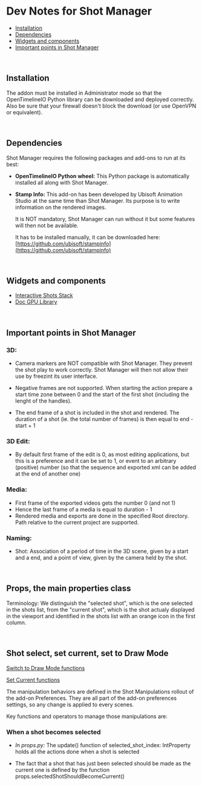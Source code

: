 # Dev Notes for Shot Manager

- [Installation](#installation)
- [Dependencies](#dependencies)
- [Widgets and components](#widgets-and-components)
- [Important points in Shot Manager](#important-points-in-shot-manager)


</br>

## Installation
The addon must be installed in Administrator mode so that the OpenTimelineIO Python library can
be downloaded and deployed correctly. Also be sure that your firewall doesn't block the download (or use OpenVPN or equivalent).


</br>

## Dependencies
Shot Manager requires the following packages and add-ons to run at its best:

- **OpenTimelineIO Python wheel:** This Python package is automatically installed all along with Shot Manager.

- **Stamp Info:** This add-on has been developed by Ubisoft Animation Studio at the same time than Shot Manager.
    Its purpose is to write information on the rendered images.

    It is NOT mandatory, Shot Manager can run without it but some features will then not be available.

    It has to be installed manually, it can be downloaded here: [https://github.com/ubisoft/stampinfo](https://github.com/ubisoft/stampinfo)


</br>

## Widgets and components

- [Interactive Shots Stack](../shotmanager/overlay_tools/interact_shots_stack/doc/interac_shots_stack.md)
- [Doc GPU Library](../shotmanager/gpu/gpu_2d/doc_gpu_2d_components.md)


</br>

## Important points in Shot Manager

### 3D:
- Camera markers are NOT compatible with Shot Manager. They prevent the shot play to work correctly.
Shot Manager will then not allow their use by freezint its user interface.

- Negative frames are not supported. When starting the action prepare a start time zone between 0 and the
start of the first shot (including the lenght of the handles).

- The end frame of a shot is included in the shot and rendered.
The duration of a shot (ie. the total number of frames) is then equal to end - start + 1

### 3D Edit:
- By default first frame of the edit is 0, as most editing applications, but this is a preference and it can
be set to 1, or event to an arbitrary (positive) number (so that the sequence and exported xml can be added
at the end of another one)

### Media:
- First frame of the exported videos gets the number 0 (and not 1)
- Hence the last frame of a media is equal to duration - 1
- Rendered media and exports are done in the specified Root directory. Path relative to the current project are
supported.


### Naming:
- Shot: Association of a period of time in the 3D scene, given by a start and a end, and a point of view, given
by the camera held by the shot.


</br>

## Props, the main properties class
Terminology:
    We distinguish the "selected shot", which is the one selected in the shots list, from the "current shot",
    which is the shot actualy displayed in the viewport and identified in the shots list with an orange icon
    in the first column.

</br>

## Shot select, set current, set to Draw Mode

[Switch to Draw Mode functions](ux/switch_to_draw_mode_functions.md)

[Set Current functions](ux/set_current_functions.md)

The manipulation behaviors are defined in the Shot Manipulations rollout of the add-on Preferences.
They are all part of the add-on preferences settings, so any change is applied to every scenes.

Key functions and operators to manage those manipulations are:

### When a shot becomes selected
- *In props.py:* The update() function of selected_shot_index: IntProperty holds all the actions done when
  a shot is selected

- The fact that a shot that has just been selected should be made as the current one is defined by the
  function props.selectedShotShouldBecomeCurrent()



